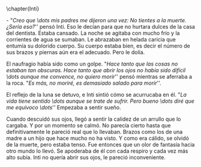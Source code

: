 \chapter{Inti}

\- "*Creo que \dots mis padres me dijeron una vez: No tientes a la muerte. ¿Sería eso?*'' pensó Inti. Eso le decían para que no hurtara dulces de la casa del dentista. Estaba cansado. La noche se agitaba con mucho frío y la corrientes de agua se sumaban. Le abrazaban en helada caricia que entumía su dolorido cuerpo. Su cuerpo estaba bien, es decir el número de sus brazos y piernas aún era el adecuado. Pero le dolía.

El naufragio había sido como un golpe. "*Hace tanto que las cosas no estaban tan obscuras. Hace tanto que abrir los ojos no había sido difícil  \dots aunque me convence, no quiero morir*'' pensó mientras se aferraba a la roca. "*Es más, no moriré, es demasiado salado para morir*''. 

El reflejo de la luna se detuvo, e Inti sintió cómo se acurrucaba en él. "*La vida tiene sentido  \dots aunque se trate de sufrir. Pero bueno  \dots diré que me equivoco  \dots*'' Empezaba a sentir sueño.

Cuando descuidó sus ojos, llegó a sentir la calidez de un arrullo que lo cargaba. Y por un momento se calmó. No parecía cierto hasta que definitivamente le pareció real que lo llevaban. Brazos como los de una madre a un hijo que hace mucho no ha visto. Y como era cálido, se olvidó de la muerte, pero estaba tenso. Fue entonces que un olor de fantasía hacia otro mundo lo llevó. Se apoderaba de él con cada respiro y cada vez más alto subía. Inti no quería abrir sus ojos, le pareció inconveniente.
